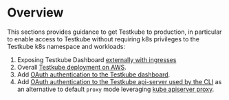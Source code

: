 # Overview

This sections provides guidance to get Testkube to production, in particular to enable access to Testkube without requiring k8s privileges to the Testkube k8s namespace and workloads:
1. Exposing Testkube Dashboard [externally with ingresses](exposing-testkube/overview.md) 
2. Overall [Testkube deployment on AWS](aws.md).
3. Add [OAuth authentication to the Testkube dashboard](authentication/oauth-ui.md). 
4. Add [OAuth authentication to the Testkube api-server used by the CLI](authentication/oauth-cli.md) as an alternative to default `proxy` mode leveraging [kube apiserver proxy](https://kubernetes.io/docs/concepts/cluster-administration/proxies/).   
